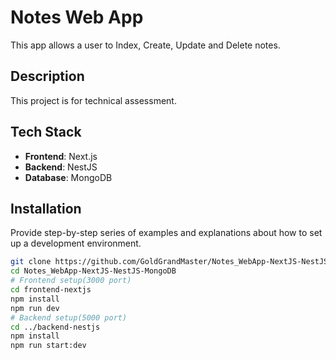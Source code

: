 # Notes Web App

This app allows a user to Index, Create, Update and Delete notes.

## Description

This project is for technical assessment.

## Tech Stack

- **Frontend**: Next.js
- **Backend**: NestJS
- **Database**: MongoDB

## Installation

Provide step-by-step series of examples and explanations about how to set up a development environment. 

```bash
git clone https://github.com/GoldGrandMaster/Notes_WebApp-NextJS-NestJS-MongoDB.git
cd Notes_WebApp-NextJS-NestJS-MongoDB
# Frontend setup(3000 port)
cd frontend-nextjs
npm install
npm run dev
# Backend setup(5000 port)
cd ../backend-nestjs
npm install
npm run start:dev

